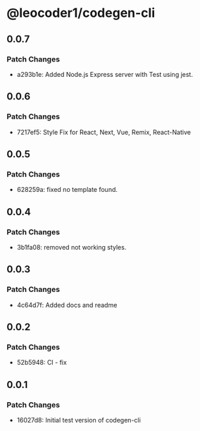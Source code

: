 # @leocoder1/codegen-cli

## 0.0.7

### Patch Changes

- a293b1e: Added Node.js Express server with Test using jest.

## 0.0.6

### Patch Changes

- 7217ef5: Style Fix for React, Next, Vue, Remix, React-Native

## 0.0.5

### Patch Changes

- 628259a: fixed no template found.

## 0.0.4

### Patch Changes

- 3b1fa08: removed not working styles.

## 0.0.3

### Patch Changes

- 4c64d7f: Added docs and readme

## 0.0.2

### Patch Changes

- 52b5948: CI - fix

## 0.0.1

### Patch Changes

- 16027d8: Initial test version of codegen-cli
